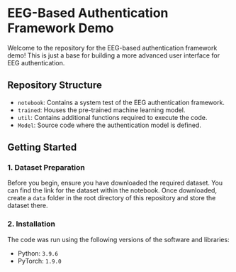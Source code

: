 # EEG-Based Authentication Framework Demo

Welcome to the repository for the EEG-based authentication framework demo! This is just a base for building a more advanced user interface for EEG authentication.

## Repository Structure

- `notebook`: Contains a system test of the EEG authentication framework.
- `trained`: Houses the pre-trained machine learning model.
- `util`: Contains additional functions required to execute the code.
- `Model`: Source code where the authentication model is defined.

## Getting Started

### 1. Dataset Preparation

Before you begin, ensure you have downloaded the required dataset. You can find the link for the dataset within the notebook. Once downloaded, create a `data` folder in the root directory of this repository and store the dataset there.

### 2. Installation

The code was run using the following versions of the software and libraries:

- Python: `3.9.6`
- PyTorch: `1.9.0`
